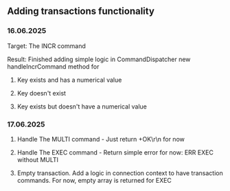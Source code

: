 ## Adding transactions functionality

### 16.06.2025
Target: The INCR command

Result: Finished adding simple logic in CommandDispatcher new handleIncrCommand method for 

1) Key exists and has a numerical value

2) Key doesn't exist

3) Key exists but doesn't have a numerical value

### 17.06.2025
1) Handle The MULTI command - Just return +OK\r\n for now

2) Handle The EXEC command - Return simple error for now: ERR EXEC without MULTI

3) Empty transaction. Add a logic in connection context to have transaction commands. For now, empty array is returned for EXEC